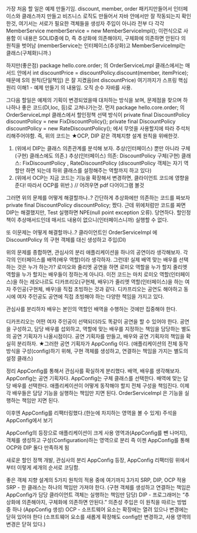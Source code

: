 가장 처음 할 일은 예제 만들기임.
discount, member, order 패키지만들어서 인터페이스와 클래스까지 만들고 비즈니스 로직도 만들어서 자바 안에서만 잘 작동되는지 확인한것,
여기서는 서로가 필요한 객체들을 생성자 주입이 아니라
전부 다 각각 MemberService memberService = new MemberServiceImpl(); 이런식으로 사용함
이 내용은 SOLID중에 D, 즉 추상화에 의존해야지, 구체화에 의존하면 안된다 의 원칙을 벗어남
(memberService는 인터페이스(추상화)고 MemberServiceImpl는 클래스(구체화)니까.)

하지만(좋은점)
package hello.core.order; 의 OrderServiceLmpl 클래스에서는
매서드 안에서 int discountPrice = discountPolicy.discount(member, itemPrice); 때문에
S의 원칙(단일책임) 은 잘 지켰음(int discountPrice)
여기까지가 스프링 핵심 원리 이해1 - 예제 만들기 의 내용임. 오직 순수 자바를 사용.



그다음 할일은 예제의 기획이 변경되었을때 대처하는 방식을 보며, 문제점을 찾으며 하나하나 좋은 코드(DI,Ioc, 등)로 고쳐나가는것.
먼저 package hello.core.order; 의 OrderServiceLmpl 클래스에서 할인정책 선택 방식이
private final DiscountPolicy discountPolicy = new FixDiscountPolicy();
private final DiscountPolicy discountPolicy = new RateDiscountPolicy();
에서 무엇을 사용할지에 따라 주석처리해주어야함.
즉, 위의 코드는
★OCP, DIP 같은 객체지향 설계 원칙을 위배한것. 
1. (위에서 DIP는 클래스 의존관계를 분석해 보자. 추상(인터페이스) 뿐만 아니라 구체(구현) 클래스에도 의존.)
추상(인터페이스) 의존: DiscountPolicy
구체(구현) 클래스: FixDiscountPolicy , RateDiscountPolicy
(discountPolicy 객체는 자기 역할만 하면 되는데 하위 클래스를 설정해주는 역할까지 하고 있다)
2. (위에서 OCP는 지금 코드는 기능을 확장해서 변경하면, 클라이언트 코드에 영향을 준다! 따라서 OCP를 위반.)
// 어려우면 pdf 다어이그램 볼것

그러면 위의 문제를 어떻게 해결할까나..?
간단하게 추상화에만 의존하는 코드를 짜보자
private final DiscountPolicy discountPolicy;
짰다. 
근데 위에처럼만 코드를 짜면 DIP는 해결했지만,  Test 실행하면 NPE(null point exception 오류).
당연하다. 할인정책이 추상매서드인데 매서드 내용이 없으니(인터페이스니까) 실행할 수 없다.

또 이문제는 어떻게 해결할까나..?
클라이언트인 OrderServiceImpl 에 DiscountPolicy 의 구현 객체를 대신 생성하고 주입(DI)


위의 문제를 종합하면,
관심사의 분리
애플리케이션을 하나의 공연이라 생각해보자. 각각의 인터페이스를 배역(배우 역할)이라 생각하자. 그런데!
실제 배역 맞는 배우를 선택하는 것은 누가 하는가?
로미오와 줄리엣 공연을 하면 로미오 역할을 누가 할지 줄리엣 역할을 누가 할지는 배우들이 정하는게
아니다. 
이전 코드는 마치 로미오 역할(인터페이스)을 하는 레오나르도 디카프리오(구현체, 배우)가 줄리엣
역할(인터페이스)을 하는 여자 주인공(구현체, 배우)을 직접 초빙하는 것과 같다. 
디카프리오는 공연도 해야하고 동시에 여자 주인공도 공연에 직접 초빙해야 하는 다양한 책임을 가지고 있다.

관심사를 분리하자
배우는 본인의 역할인 배역을 수행하는 것에만 집중해야 한다. 

디카프리오는 어떤 여자 주인공이 선택되더라도 똑같이 공연을 할 수 있어야 한다.
공연을 구성하고, 담당 배우를 섭외하고, 역할에 맞는 배우를 지정하는 책임을 담당하는 별도의 공연 기획자가 나올시점이다.
공연 기획자를 만들고, 배우와 공연 기획자의 책임을 확실히 분리하자.
★그러한 공연 기획자가 AppConfig 이다.
(애플리케이션의 전체 동작 방식을 구성(config)하기 위해, 구현 객체를 생성하고, 연결하는 책임을 가지는 별도의 설정 클래스)

정리
AppConfig를 통해서 관심사를 확실하게 분리했다.
배역, 배우를 생각해보자.
AppConfig는 공연 기획자다.
AppConfig는 구체 클래스를 선택한다. 배역에 맞는 담당 배우를 선택한다. 애플리케이션이 어떻게
동작해야 할지 전체 구성을 책임진다.
이제 각 배우들은 담당 기능을 실행하는 책임만 지면 된다.
OrderServiceImpl 은 기능을 실행하는 책임만 지면 된다.

이후엔 AppConfig를 리팩터링했다.(한눈에 차지하는 영역을 볼 수 있게) 주석을 AppConfig에서 보기

AppConfig의 등장으로 애플리케이션이 크게 사용 영역과(AppConfig를 뺀 나머지), 객체를 생성하고 구성(Configuration)하는 영역으로 분리
즉 이젠 AppConfig를 통해 OCP와 DIP 둘다 만족하게 됨


새로운 할인 정책 개발,  관심사의 분리 AppConfig 등장,  AppConfig 리팩터링 위에서부터 이렇게 세개의 순서로 코딩함.

좋은 객체 지향 설계의 5가지 원칙의 적용 중에 여기까지 3가지 SRP, DIP, OCP 적용
SRP - 한 클래스는 하나의 책임만 가져야 한다.
(구현 객체를 생성하고 연결하는 책임은 AppConfig가 담당 클라이언트 객체는 실행하는 책임만 담당)
DIP - 프로그래머는 “추상화에 의존해야지, 구체화에 의존하면 안된다.” 의존성 주입은 이 원칙을 따르는 방법 중 하나
(AppConfig 생성)
OCP - 소프트웨어 요소는 확장에는 열려 있으나 변경에는 닫혀 있어야 한다
(소프트웨어 요소를 새롭게 확장해도 config만 변경하고, 사용 영역의 변경은 닫혀 있다.)
